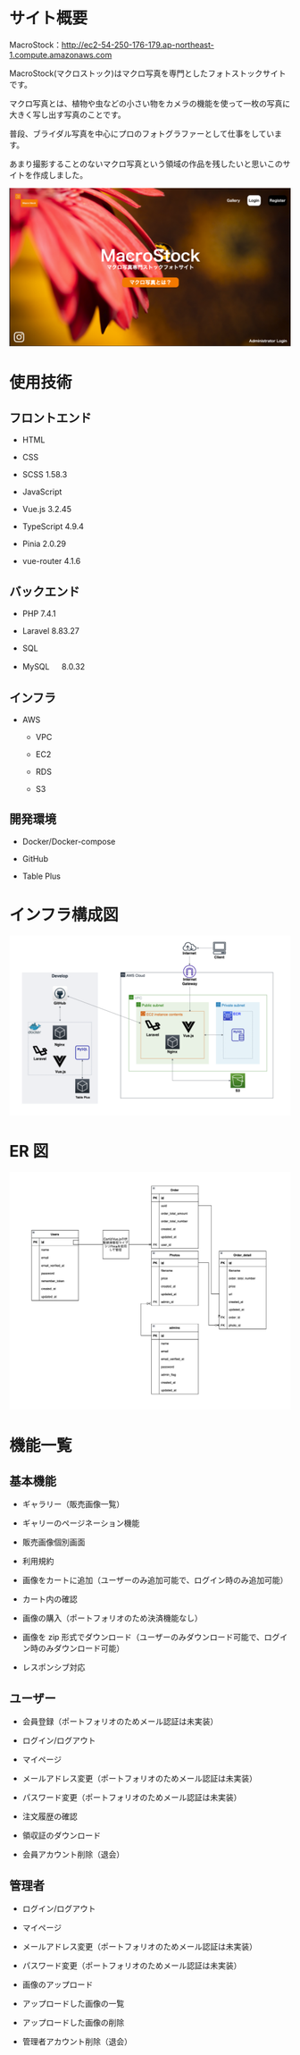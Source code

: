 # サイト概要

MacroStock：http://ec2-54-250-176-179.ap-northeast-1.compute.amazonaws.com

MacroStock(マクロストック)はマクロ写真を専門としたフォトストックサイトです。

マクロ写真とは、植物や虫などの小さい物をカメラの機能を使って一枚の写真に大きく写し出す写真のことです。

普段、ブライダル写真を中心にプロのフォトグラファーとして仕事をしています。

あまり撮影することのないマクロ写真という領域の作品を残したいと思いこのサイトを作成しました。

![](https://github.com/webyoshinobu/macrostock_laravel_vue/blob/5a769de6d02711b8a0ae4adfd5d0cbcad267ec21/top_screenshot.png)

# 使用技術

## フロントエンド

- HTML

- CSS

- SCSS 1.58.3

- JavaScript

- Vue.js 3.2.45

- TypeScript 4.9.4

- Pinia 2.0.29

- vue-router 4.1.6

## バックエンド

- PHP 7.4.1

- Laravel 8.83.27

- SQL

- MySQL 　 8.0.32

## インフラ

- AWS

  - VPC

  - EC2

  - RDS

  - S3

## 開発環境

- Docker/Docker-compose

- GitHub

- Table Plus

# インフラ構成図

![](https://github.com/webyoshinobu/macrostock_laravel_vue/blob/753c7e01dc20de7369e185c1899fbc77b67e4f13/aws_diagram.png)

# ER 図

![](https://github.com/webyoshinobu/macrostock_laravel_vue/blob/3d3a02385e8d3de1949d42f902a5bd2f2c9ebfaa/er.png)

# 機能一覧

## 基本機能

- ギャラリー（販売画像一覧）

- ギャリーのページネーション機能

- 販売画像個別画面

- 利用規約

- 画像をカートに追加（ユーザーのみ追加可能で、ログイン時のみ追加可能）

- カート内の確認

- 画像の購入（ポートフォリオのため決済機能なし）

- 画像を zip 形式でダウンロード（ユーザーのみダウンロード可能で、ログイン時のみダウンロード可能）

- レスポンシブ対応

## ユーザー

- 会員登録（ポートフォリオのためメール認証は未実装）

- ログイン/ログアウト

- マイページ

- メールアドレス変更（ポートフォリオのためメール認証は未実装）

- パスワード変更（ポートフォリオのためメール認証は未実装）

- 注文履歴の確認

- 領収証のダウンロード

- 会員アカウント削除（退会）

## 管理者

- ログイン/ログアウト

- マイページ

- メールアドレス変更（ポートフォリオのためメール認証は未実装）

- パスワード変更（ポートフォリオのためメール認証は未実装）

- 画像のアップロード

- アップロードした画像の一覧

- アップロードした画像の削除

- 管理者アカウント削除（退会）

